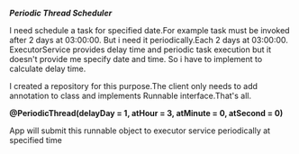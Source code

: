 **_Periodic Thread Scheduler_**

I need schedule a task for specified date.For example task must be invoked after 2 days at 03:00:00.
But i need it periodically.Each 2 days at 03:00:00.
ExecutorService provides delay time and periodic task execution but it doesn't provide me specify date and time.
So i have to implement to calculate delay time.

I created a repository for this purpose.The client only needs to add annotation to class and implements Runnable interface.That's all.

<b>@PeriodicThread(delayDay = 1, atHour = 3, atMinute = 0, atSecond = 0)</b>

App will submit this runnable object to executor service periodically at specified time
